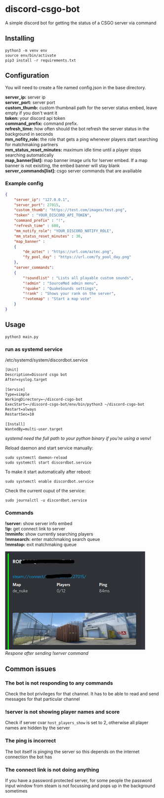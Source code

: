 # discord-csgo-bot
A simple discord bot for getting the status of a CSGO server via command

## Installing
```
python3 -m venv env
source env/bin/activate
pip3 install -r requirements.txt
```

## Configuration
You will need to create a file named config.json in the base directory.

**server_ip:** server ip  
**server_port:** server port  
**custom_thumb:** custom thumbnail path for the server status embed, leave empty if you don't want it  
**token:** your discord api token  
**command_prefix:** command prefix.  
**refresh_time:** how often should the bot refresh the server status in the background in seconds  
**mm_nofity_role:** the role that gets a ping whenever players start searching for matchmaking partners  
**mm_status_reset_minutes:** maximum idle time until a player stops searching automatically  
**map_banner[list]:** map banner image urls for !server embed. If a map banner is not exisiting, the embed banner will stay blank  
**server_commands[list]:** csgo server commands that are availiable  

### Example config
```json
{
    "server_ip": "127.0.0.1",
    "server_port": 27015,
    "custom_thumb": "https://test.com/images/test.png",
    "token" : "YOUR_DISCORD_API_TOKEN",
    "command_prefix" : "!",
    "refresh_time" : 600,
    "mm_notify_role": "YOUR_DISCORD_NOTIFY_ROLE",
    "mm_status_reset_minutes" : 30,
    "map_banner" : 
    {
        "de_aztec" : "https://url.com/aztec.png",
        "fy_pool_day" : "https://url.com/fy_pool_day.png"
    },
    "server_commands":
    {
        "!soundlist" : "Lists all playable custom sounds",
        "!admin" : "SourceMod admin menu",
        "!quake" : "QuakeSounds settings",
        "!rank" : "Shows your rank on the server",
        "!votemap" : "Start a map vote"
    }
}
```

## Usage
```
python3 main.py
```

### run as systemd service
/etc/systemd/system/discordbot.service
```
[Unit]
Description=Discord csgo bot
After=syslog.target

[Service]
Type=simple
WorkingDirectory=~/discord-csgo-bot
ExecStart=~/discord-csgo-bot/env/bin/python3 ~/discord-csgo-bot
Restart=always
RestartSec=10

[Install]
WantedBy=multi-user.target
```
*systemd need the full path to your python binary if you're using a venv!* 

Reload daemon and start service manually:
```
sudo systemctl daemon-reload
sudo systemctl start discordbot.service
```

To make it start automatically after reboot:
```
sudo systemctl enable discordbot.service
```

Check the current ouput of the service:
```
sudo journalctl -u discordbot.service
```

### Commands
**!server:** show server info embed  
**!ip:** get connect link to server  
**!mminfo:** show currently searching players  
**!mmsearch:** enter matchmaking search queue  
**!mmstop:** exit matchmaking queue  

![Response from bot](response.png?raw=true "response")
*Respone after sending !server command*

## Common issues

### The bot is not responding to any commands
Check the bot privileges for that channel. It has to be able to read and send messages for that particular channel

### !server is not showing player names and score
Check if server cvar `host_players_show` is set to 2, otherwise all player names are hidden by the server

### The ping is incorrect
The bot itself is pinging the server so this depends on the internet connection the bot has

### The connect link is not doing anything
If you have a password protected server, for some people the password input window from steam is not focussing and pops up in the background sometimes
